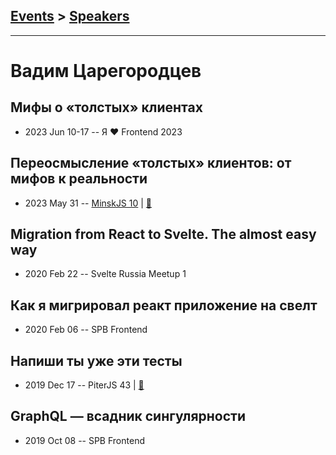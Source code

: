 ## [Events](../README.md) > [Speakers](../speakers.md)
---

# Вадим Царегородцев

## Мифы о «толстых» клиентах
- 2023 Jun 10-17 -- Я ❤ Frontend 2023    
## Переосмысление «толстых» клиентов: от мифов к реальности
- 2023 May 31 -- [MinskJS 10](https://youtu.be/SOgqE9WzMv0)  | [:notebook:](https://drive.google.com/file/d/1PnVi-LmIo2RVRxHMsRPZnXKgBsPy6A3Y/view)  
## Migration from React to Svelte. The almost easy way
- 2020 Feb 22 -- Svelte Russia Meetup 1    
## Как я мигрировал реакт приложение на свелт
- 2020 Feb 06 -- SPB Frontend    
## Напиши ты уже эти тесты
- 2019 Dec 17 -- PiterJS 43  | [:notebook:](https://github.com/piterjs/slides/blob/master/meetup=43/speech=write-this-tests.pdf)  
## GraphQL — всадник сингулярности
- 2019 Oct 08 -- SPB Frontend    

